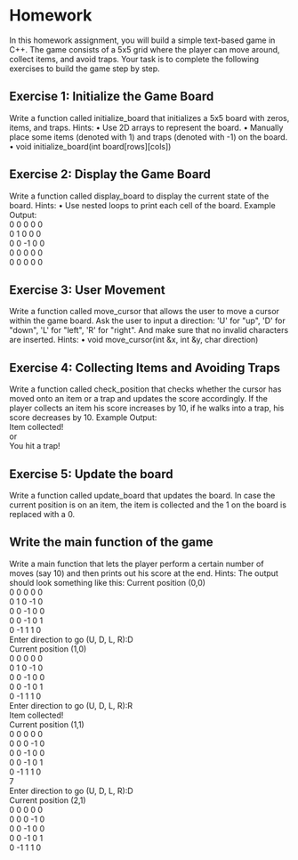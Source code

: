 # Homework
In this homework assignment, you will build a simple text-based game in C++. The game consists of a 5x5 grid where the player can move around, collect items, and avoid traps. Your task is to complete the following exercises to build the game step by step.
## Exercise 1: Initialize the Game Board
Write a function called initialize_board that initializes a 5x5 board with zeros, items, and traps.
Hints:
• Use 2D arrays to represent the board.
• Manually place some items (denoted with 1) and traps (denoted with -1) on the board.
• void initialize_board(int board[rows][cols])
## Exercise 2: Display the Game Board
Write a function called display_board to display the current state of the board.
Hints:
• Use nested loops to print each cell of the board.
Example Output:<br>
0 0 0 0 0<br>
0 1 0 0 0<br>
0 0 -1 0 0<br>
0 0 0 0 0<br>
0 0 0 0 0<br>
## Exercise 3: User Movement
Write a function called move_cursor that allows the user to move a cursor within the game board. Ask the user to input a direction: 'U' for "up", 'D' for "down", 'L' for "left", 'R' for "right". And make sure that no invalid characters are inserted.
Hints:
• void move_cursor(int &x, int &y, char direction)
## Exercise 4: Collecting Items and Avoiding Traps
Write a function called check_position that checks whether the cursor has moved onto an item or a trap and updates the score accordingly. If the player collects an item his score increases by 10, if he walks into a trap, his score decreases by 10.
Example Output:<br>
Item collected!<br>
or<br>
You hit a trap!<br>
## Exercise 5: Update the board
Write a function called update_board that updates the board. In case the current position is on an item, the item is collected and the 1 on the board is replaced with a 0.
## Write the main function of the game
Write a main function that lets the player perform a certain number of moves (say 10) and then prints out his score at the end.
Hints: The output should look something like this:
Current position (0,0)<br>
0 0 0 0 0<br>
0 1 0 -1 0<br>
0 0 -1 0 0<br>
0 0 -1 0 1<br>
0 -1 1 1 0<br>
Enter direction to go (U, D, L, R):D<br>
Current position (1,0)<br>
0 0 0 0 0<br>
0 1 0 -1 0<br>
0 0 -1 0 0<br>
0 0 -1 0 1<br>
0 -1 1 1 0<br>
Enter direction to go (U, D, L, R):R<br>
Item collected!<br>
Current position (1,1)<br>
0 0 0 0 0<br>
0 0 0 -1 0<br>
0 0 -1 0 0<br>
0 0 -1 0 1<br>
0 -1 1 1 0<br>
7<br>
Enter direction to go (U, D, L, R):D<br>
Current position (2,1)<br>
0 0 0 0 0<br>
0 0 0 -1 0<br>
0 0 -1 0 0<br>
0 0 -1 0 1<br>
0 -1 1 1 0<br>

